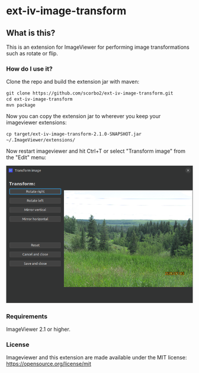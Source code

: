 # ext-iv-image-transform

## What is this?

This is an extension for ImageViewer for performing image transformations such as rotate or flip.

### How do I use it?

Clone the repo and build the extension jar with maven:

```shell
git clone https://github.com/scorbo2/ext-iv-image-transform.git
cd ext-iv-image-transform
mvn package
```

Now you can copy the extension jar to wherever you keep your imageviewer extensions:

```shell
cp target/ext-iv-image-transform-2.1.0-SNAPSHOT.jar ~/.ImageViewer/extensions/
```

Now restart imageviewer and hit Ctrl+T or select "Transform image" from the "Edit" menu:

![Screenshot](screenshot.png "Screenshot")

### Requirements

ImageViewer 2.1 or higher.

### License

Imageviewer and this extension are made available under the MIT license: https://opensource.org/license/mit